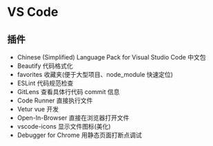 # VS Code

## 插件

- Chinese (Simplified) Language Pack for Visual Studio Code 中文包
- Beautify 代码格式化
- favorites 收藏夹(便于大型项目、node_module 快速定位)
- ESLint 代码规范检查
- GitLens 查看具体行代码 commit 信息
- Code Runner 直接执行文件
- Vetur vue 开发
- Open-In-Browser 直接在浏览器打开文件
- vscode-icons 显示文件图标(美化)
- Debugger for Chrome 用静态页面打断点调试
